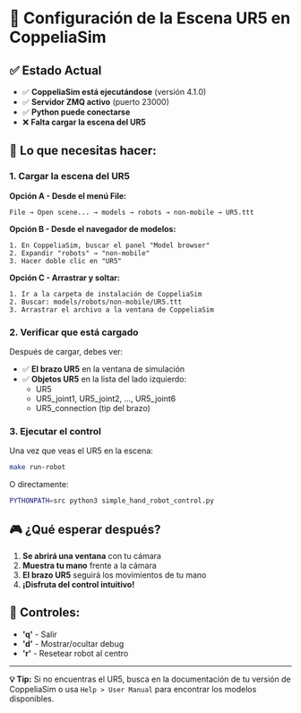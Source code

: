 # 🤖 Configuración de la Escena UR5 en CoppeliaSim

## ✅ Estado Actual
- ✅ **CoppeliaSim está ejecutándose** (versión 4.1.0)
- ✅ **Servidor ZMQ activo** (puerto 23000)  
- ✅ **Python puede conectarse**
- ❌ **Falta cargar la escena del UR5**

## 🎯 Lo que necesitas hacer:

### 1. **Cargar la escena del UR5**

**Opción A - Desde el menú File:**
```
File → Open scene... → models → robots → non-mobile → UR5.ttt
```

**Opción B - Desde el navegador de modelos:**
```
1. En CoppeliaSim, buscar el panel "Model browser" 
2. Expandir "robots" → "non-mobile"
3. Hacer doble clic en "UR5"
```

**Opción C - Arrastrar y soltar:**
```
1. Ir a la carpeta de instalación de CoppeliaSim
2. Buscar: models/robots/non-mobile/UR5.ttt
3. Arrastrar el archivo a la ventana de CoppeliaSim
```

### 2. **Verificar que está cargado**

Después de cargar, debes ver:
- ✅ **El brazo UR5** en la ventana de simulación
- ✅ **Objetos UR5** en la lista del lado izquierdo:
  - UR5
  - UR5_joint1, UR5_joint2, ..., UR5_joint6
  - UR5_connection (tip del brazo)

### 3. **Ejecutar el control**

Una vez que veas el UR5 en la escena:
```bash
make run-robot
```

O directamente:
```bash
PYTHONPATH=src python3 simple_hand_robot_control.py
```

## 🎮 ¿Qué esperar después?

1. **Se abrirá una ventana** con tu cámara
2. **Muestra tu mano** frente a la cámara  
3. **El brazo UR5** seguirá los movimientos de tu mano
4. **¡Disfruta del control intuitivo!**

## 🔧 Controles:
- **'q'** - Salir
- **'d'** - Mostrar/ocultar debug
- **'r'** - Resetear robot al centro

---

**💡 Tip:** Si no encuentras el UR5, busca en la documentación de tu versión de CoppeliaSim o usa `Help > User Manual` para encontrar los modelos disponibles.
